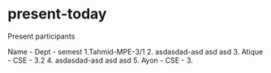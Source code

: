# present-today

Present participants

Name - Dept - semest
1.Tahmid-MPE-3/1
2. asdasdad-asd asd asd
3. Atique - CSE - 3.2
4. asdasdad-asd asd asd
5. Ayon - CSE - 3.
